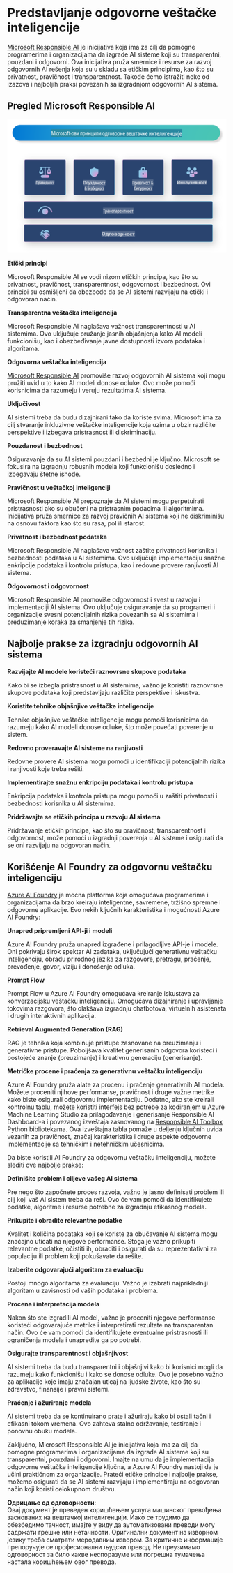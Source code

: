 # **Predstavljanje odgovorne veštačke inteligencije**

[Microsoft Responsible AI](https://www.microsoft.com/ai/responsible-ai?WT.mc_id=aiml-138114-kinfeylo) je inicijativa koja ima za cilj da pomogne programerima i organizacijama da izgrade AI sisteme koji su transparentni, pouzdani i odgovorni. Ova inicijativa pruža smernice i resurse za razvoj odgovornih AI rešenja koja su u skladu sa etičkim principima, kao što su privatnost, pravičnost i transparentnost. Takođe ćemo istražiti neke od izazova i najboljih praksi povezanih sa izgradnjom odgovornih AI sistema.

## Pregled Microsoft Responsible AI 

![RAIPrinciples](../../../../../translated_images/RAIPrinciples.e40f2a169a854832e885ce2659f3a913cfb393fa59b595ed57cfae9119694eb7.sr.png)

**Etički principi** 

Microsoft Responsible AI se vodi nizom etičkih principa, kao što su privatnost, pravičnost, transparentnost, odgovornost i bezbednost. Ovi principi su osmišljeni da obezbede da se AI sistemi razvijaju na etički i odgovoran način.

**Transparentna veštačka inteligencija**

Microsoft Responsible AI naglašava važnost transparentnosti u AI sistemima. Ovo uključuje pružanje jasnih objašnjenja kako AI modeli funkcionišu, kao i obezbeđivanje javne dostupnosti izvora podataka i algoritama.

**Odgovorna veštačka inteligencija** 

[Microsoft Responsible AI](https://www.microsoft.com/ai/responsible-ai?WT.mc_id=aiml-138114-kinfeylo) promoviše razvoj odgovornih AI sistema koji mogu pružiti uvid u to kako AI modeli donose odluke. Ovo može pomoći korisnicima da razumeju i veruju rezultatima AI sistema.

**Uključivost** 

AI sistemi treba da budu dizajnirani tako da koriste svima. Microsoft ima za cilj stvaranje inkluzivne veštačke inteligencije koja uzima u obzir različite perspektive i izbegava pristrasnost ili diskriminaciju.

**Pouzdanost i bezbednost**

Osiguravanje da su AI sistemi pouzdani i bezbedni je ključno. Microsoft se fokusira na izgradnju robusnih modela koji funkcionišu dosledno i izbegavaju štetne ishode.

**Pravičnost u veštačkoj inteligenciji** 

Microsoft Responsible AI prepoznaje da AI sistemi mogu perpetuirati pristrasnosti ako su obučeni na pristrasnim podacima ili algoritmima. Inicijativa pruža smernice za razvoj pravičnih AI sistema koji ne diskriminišu na osnovu faktora kao što su rasa, pol ili starost.

**Privatnost i bezbednost podataka** 

Microsoft Responsible AI naglašava važnost zaštite privatnosti korisnika i bezbednosti podataka u AI sistemima. Ovo uključuje implementaciju snažne enkripcije podataka i kontrolu pristupa, kao i redovne provere ranjivosti AI sistema.

**Odgovornost i odgovornost** 

Microsoft Responsible AI promoviše odgovornost i svest u razvoju i implementaciji AI sistema. Ovo uključuje osiguravanje da su programeri i organizacije svesni potencijalnih rizika povezanih sa AI sistemima i preduzimanje koraka za smanjenje tih rizika.

## Najbolje prakse za izgradnju odgovornih AI sistema

**Razvijajte AI modele koristeći raznovrsne skupove podataka** 

Kako bi se izbegla pristrasnost u AI sistemima, važno je koristiti raznovrsne skupove podataka koji predstavljaju različite perspektive i iskustva.

**Koristite tehnike objašnjive veštačke inteligencije** 

Tehnike objašnjive veštačke inteligencije mogu pomoći korisnicima da razumeju kako AI modeli donose odluke, što može povećati poverenje u sistem.

**Redovno proveravajte AI sisteme na ranjivosti** 

Redovne provere AI sistema mogu pomoći u identifikaciji potencijalnih rizika i ranjivosti koje treba rešiti.

**Implementirajte snažnu enkripciju podataka i kontrolu pristupa** 

Enkripcija podataka i kontrola pristupa mogu pomoći u zaštiti privatnosti i bezbednosti korisnika u AI sistemima.

**Pridržavajte se etičkih principa u razvoju AI sistema** 

Pridržavanje etičkih principa, kao što su pravičnost, transparentnost i odgovornost, može pomoći u izgradnji poverenja u AI sisteme i osigurati da se oni razvijaju na odgovoran način.

## Korišćenje AI Foundry za odgovornu veštačku inteligenciju

[Azure AI Foundry](https://ai.azure.com?WT.mc_id=aiml-138114-kinfeylo) je moćna platforma koja omogućava programerima i organizacijama da brzo kreiraju inteligentne, savremene, tržišno spremne i odgovorne aplikacije. Evo nekih ključnih karakteristika i mogućnosti Azure AI Foundry:

**Unapred pripremljeni API-ji i modeli** 

Azure AI Foundry pruža unapred izgrađene i prilagodljive API-je i modele. Oni pokrivaju širok spektar AI zadataka, uključujući generativnu veštačku inteligenciju, obradu prirodnog jezika za razgovore, pretragu, praćenje, prevođenje, govor, viziju i donošenje odluka.

**Prompt Flow** 

Prompt Flow u Azure AI Foundry omogućava kreiranje iskustava za konverzacijsku veštačku inteligenciju. Omogućava dizajniranje i upravljanje tokovima razgovora, što olakšava izgradnju chatbotova, virtuelnih asistenata i drugih interaktivnih aplikacija.

**Retrieval Augmented Generation (RAG)** 

RAG je tehnika koja kombinuje pristupe zasnovane na preuzimanju i generativne pristupe. Poboljšava kvalitet generisanih odgovora koristeći i postojeće znanje (preuzimanje) i kreativnu generaciju (generisanje).

**Metričke procene i praćenja za generativnu veštačku inteligenciju** 

Azure AI Foundry pruža alate za procenu i praćenje generativnih AI modela. Možete proceniti njihove performanse, pravičnost i druge važne metrike kako biste osigurali odgovornu implementaciju. Dodatno, ako ste kreirali kontrolnu tablu, možete koristiti interfejs bez potrebe za kodiranjem u Azure Machine Learning Studio za prilagođavanje i generisanje Responsible AI Dashboard-a i povezanog izveštaja zasnovanog na [Responsible AI Toolbox](https://responsibleaitoolbox.ai/?WT.mc_id=aiml-138114-kinfeylo) Python bibliotekama. Ova izveštajna tabla pomaže u deljenju ključnih uvida vezanih za pravičnost, značaj karakteristika i druge aspekte odgovorne implementacije sa tehničkim i netehničkim učesnicima.

Da biste koristili AI Foundry za odgovornu veštačku inteligenciju, možete slediti ove najbolje prakse:

**Definišite problem i ciljeve vašeg AI sistema**

Pre nego što započnete proces razvoja, važno je jasno definisati problem ili cilj koji vaš AI sistem treba da reši. Ovo će vam pomoći da identifikujete podatke, algoritme i resurse potrebne za izgradnju efikasnog modela.

**Prikupite i obradite relevantne podatke** 

Kvalitet i količina podataka koji se koriste za obučavanje AI sistema mogu značajno uticati na njegove performanse. Stoga je važno prikupiti relevantne podatke, očistiti ih, obraditi i osigurati da su reprezentativni za populaciju ili problem koji pokušavate da rešite.

**Izaberite odgovarajući algoritam za evaluaciju** 

Postoji mnogo algoritama za evaluaciju. Važno je izabrati najprikladniji algoritam u zavisnosti od vaših podataka i problema.

**Procena i interpretacija modela** 

Nakon što ste izgradili AI model, važno je proceniti njegove performanse koristeći odgovarajuće metrike i interpretirati rezultate na transparentan način. Ovo će vam pomoći da identifikujete eventualne pristrasnosti ili ograničenja modela i unapredite ga po potrebi.

**Osigurajte transparentnost i objašnjivost** 

AI sistemi treba da budu transparentni i objašnjivi kako bi korisnici mogli da razumeju kako funkcionišu i kako se donose odluke. Ovo je posebno važno za aplikacije koje imaju značajan uticaj na ljudske živote, kao što su zdravstvo, finansije i pravni sistemi.

**Praćenje i ažuriranje modela** 

AI sistemi treba da se kontinuirano prate i ažuriraju kako bi ostali tačni i efikasni tokom vremena. Ovo zahteva stalno održavanje, testiranje i ponovnu obuku modela.

Zaključno, Microsoft Responsible AI je inicijativa koja ima za cilj da pomogne programerima i organizacijama da izgrade AI sisteme koji su transparentni, pouzdani i odgovorni. Imajte na umu da je implementacija odgovorne veštačke inteligencije ključna, a Azure AI Foundry nastoji da je učini praktičnom za organizacije. Prateći etičke principe i najbolje prakse, možemo osigurati da se AI sistemi razvijaju i implementiraju na odgovoran način koji koristi celokupnom društvu.

**Одрицање од одговорности**:  
Овај документ је преведен коришћењем услуга машинског превођења заснованих на вештачкој интелигенцији. Иако се трудимо да обезбедимо тачност, имајте у виду да аутоматизовани преводи могу садржати грешке или нетачности. Оригинални документ на изворном језику треба сматрати меродавним извором. За критичне информације препоручује се професионални људски превод. Не преузимамо одговорност за било какве неспоразуме или погрешна тумачења настала коришћењем овог превода.